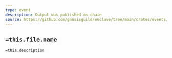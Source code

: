 ```yaml
---
type: event
description: Output was published on-chain
source: https://github.com/gnosisguild/enclave/tree/main/crates/events/src/enclave_event/ciphernode_output_published.rs
---
```


## `=this.file.name`

`=this.description`

